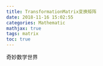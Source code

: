 ```yaml
---
title: TransformationMatrix变换矩阵
date: 2018-11-16 15:02:55
categories: Mathematic
mathjax: true
tags: matrix
toc: true
---
```


奇妙数学世界

<!-- More -->

